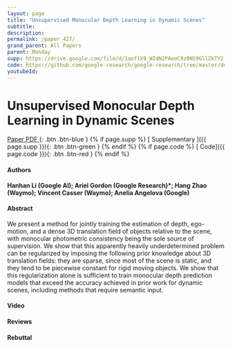 ```yaml
---
layout: page
title: "Unsupervised Monocular Depth Learning in Dynamic Scenes"
subtitle: 
description:
permalink: /paper_427/
grand_parent: All Papers
parent: Monday
supp: https://drive.google.com/file/d/1aoflX9_WZdN2PAeoC9z0NS9GllZkTY2-/view
code: https://github.com/google-research/google-research/tree/master/depth_and_motion_learning
youtubeId: 
---
```


# Unsupervised Monocular Depth Learning in Dynamic Scenes

[<i class="fa fa-file-text-o" aria-hidden="true"></i> Paper PDF ](https://drive.google.com/file/d/18Dt24fgdRhuAOtxU4GRGDqF0fN0V_0mk/view){: .btn .btn-blue } {% if page.supp %} [<i class="fa fa-file-text-o" aria-hidden="true"></i> Supplementary ]({{ page.supp }}){: .btn .btn-green } {% endif %} {% if page.code %} [<i class="fa fa-github" aria-hidden="true"></i> Code]({{ page.code }}){: .btn .btn-red }
{% endif %}

#### Authors
**Hanhan Li (Google AI); Ariel Gordon (Google Research)*; Hang Zhao (Waymo); Vincent Casser (Waymo); Anelia Angelova (Google)**

#### Abstract
We present a method for jointly training the estimation of depth, ego-motion, and a dense 3D translation field of objects relative to the scene, with monocular photometric consistency being the sole source of supervision. We show that this apparently heavily underdetermined problem can be regularized by imposing the following prior knowledge about 3D translation fields: they are sparse, since most of the scene is static, and they tend to be piecewise constant for rigid moving objects. We show that this regularization alone is sufficient to train monocular depth prediction models that exceed the accuracy achieved in prior work for dynamic scenes, including methods that require semantic input.

#### Video 

#### Reviews

#### Rebuttal
